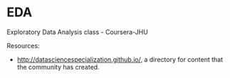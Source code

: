 EDA
===

Exploratory Data Analysis class - Coursera-JHU

Resources:
- http://datasciencespecialization.github.io/, a directory for content that the community has created.
